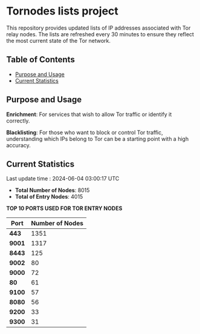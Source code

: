 # Tornodes lists project

This repository provides updated lists of IP addresses associated with Tor relay nodes. The lists are refreshed every 30 minutes to ensure they reflect the most current state of the Tor network.

## Table of Contents

- [Purpose and Usage](#purpose-and-usage)
- [Current Statistics](#current-statistics)


## Purpose and Usage

**Enrichment**: For services that wish to allow Tor traffic or identify it correctly.

**Blacklisting**: For those who want to block or control Tor traffic, understanding which IPs belong to Tor can be a starting point with a high accuracy.

## Current Statistics

Last update time : 2024-06-04 03:00:17 UTC

- **Total Number of Nodes**: 8015
- **Total of Entry Nodes**: 4015

**TOP 10 PORTS USED FOR TOR ENTRY NODES**

| **Port** | **Number of Nodes** |
|------|-----------------|
| **443**   | 1351  |
| **9001**   | 1317  |
| **8443**   | 125  |
| **9002**   | 80  |
| **9000**   | 72  |
| **80**   | 61  |
| **9100**   | 57  |
| **8080**   | 56  |
| **9200**   | 33  |
| **9300**   | 31  |

